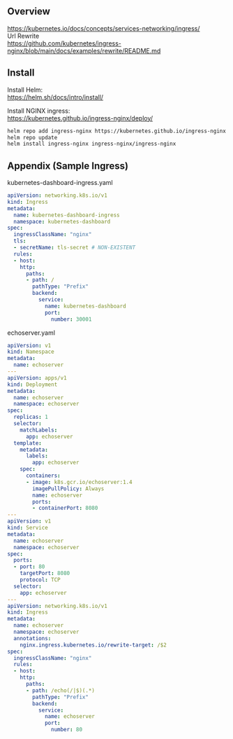 ## Overview  
https://kubernetes.io/docs/concepts/services-networking/ingress/  
Url Rewrite  
https://github.com/kubernetes/ingress-nginx/blob/main/docs/examples/rewrite/README.md  
## Install
Install Helm:  
https://helm.sh/docs/intro/install/  

Install NGINX ingress:  
https://kubernetes.github.io/ingress-nginx/deploy/  
```sh
helm repo add ingress-nginx https://kubernetes.github.io/ingress-nginx
helm repo update
helm install ingress-nginx ingress-nginx/ingress-nginx
```
## Appendix (Sample Ingress)
kubernetes-dashboard-ingress.yaml  
```yaml
apiVersion: networking.k8s.io/v1
kind: Ingress
metadata:
  name: kubernetes-dashboard-ingress
  namespace: kubernetes-dashboard
spec:
  ingressClassName: "nginx"
  tls:
  - secretName: tls-secret # NON-EXISTENT
  rules:
  - host:
    http:
      paths:
      - path: /
        pathType: "Prefix"
        backend:
          service:
            name: kubernetes-dashboard
            port:
              number: 30001
```
echoserver.yaml
```yaml
apiVersion: v1
kind: Namespace
metadata:
  name: echoserver
---
apiVersion: apps/v1
kind: Deployment
metadata:
  name: echoserver
  namespace: echoserver
spec:
  replicas: 1
  selector:
    matchLabels:
      app: echoserver
  template:
    metadata:
      labels:
        app: echoserver
    spec:
      containers:
      - image: k8s.gcr.io/echoserver:1.4
        imagePullPolicy: Always
        name: echoserver
        ports:
        - containerPort: 8080
---
apiVersion: v1
kind: Service
metadata:
  name: echoserver
  namespace: echoserver
spec:
  ports:
  - port: 80
    targetPort: 8080
    protocol: TCP
  selector:
    app: echoserver
---
apiVersion: networking.k8s.io/v1
kind: Ingress
metadata:
  name: echoserver
  namespace: echoserver
  annotations:
    nginx.ingress.kubernetes.io/rewrite-target: /$2
spec:
  ingressClassName: "nginx"
  rules:
  - host:
    http:
      paths:
      - path: /echo(/|$)(.*)
        pathType: "Prefix"
        backend:
          service:
            name: echoserver
            port:
              number: 80

```